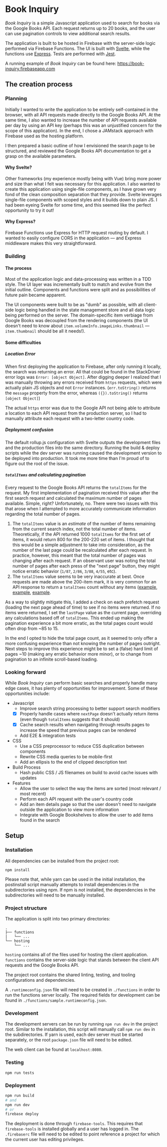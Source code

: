 # Book Inquiry

_Book Inquiry_ is a simple Javascript application used to search for books via the Google Books API. Each request returns up to 20 books, and the user can use pagination controls to view additional search results.

The application is built to be hosted in Firebase with the server-side logic performed via Firebase Functions. The UI is built with [Svelte](https://svelte.technology/), while the functions use [Express](https://expressjs.com/). Tests are performed with [Jest](https://jestjs.io/).

A running example of _Book Inquiry_ can be found here: https://book-inquiry.firebaseapp.com

## The creation process

### Planning

Initially I wanted to write the application to be entirely self-contained in the browser, with all API requests made directly to the Google Books API. At the same time, I also wanted to increase the number of API requests available per day by using an API key (perhaps this was an unjustified concern for the scope of this application). In the end, I chose a JAMstack approach with Firebase used as the hosting platform.

I then prepared a basic outline of how I envisioned the search page to be structured, and reviewed the Google Books API documentation to get a grasp on the available parameters.

#### Why Svelte?

Other frameworks (my experience mostly being with Vue) bring more power and size than what I felt was necessary for this application. I also wanted to create this application using single-file components, as I have grown very fond of the clean composition separation that they provide. Svelte leverages single-file components with scoped styles and it builds down to plain JS. I had been eyeing Svelte for some time, and this seemed like the perfect opportunity to try it out!

#### Why Express?

Firebase Functions use Express for HTTP request routing by default. I wanted to easily configure CORS in the application — and Express middleware makes this very straightforward.

### Building

#### The process

Most of the application logic and data-processing was written in a TDD style. The UI layer was incrementally built to match and evolve from the initial outline. Components and functions were split and as possibilities of future pain became apparent.

The UI components were built to be as "dumb" as possible, with all client-side logic being handled in the state management store and all data logic being performed on the server. The domain-specific item verbiage from Google Books was decoupled from the rendering components (the UI doesn't need to know about `item.volumeInfo.imageLinks.thumbnail` — `item.thumbnail` should be all it needs!).

#### Some difficulties

##### Location Error

When first deploying the application to Firebase, after only running it locally, the search was returning an error. All that could be found in the StackDriver error logs was `Error: [object Object]`. After digging deeper I realized that I was manually throwing any errors received from `https` requests, which were actually plain JS objects and not `Error` instances. (`err.toString()` returns the `message` property from the error, whereas `({}).toString()` returns `[object Object]`)

The actual `https` error was due to the Google API not being able to attribute a location to each API request from the production server, so I had to manually attribute each request with a two-letter country code.

##### Deployment confusion

The default rollup.js configuration with Svelte outputs the development files and the production files into the same directory. Running the build & deploy scripts while the dev server was running caused the development version to be deployed into production. It took me more time than I'm proud of to figure out the root of the issue.

##### `totalItems` and calculating pagination

Every request to the Google Books API returns the `totalItems` for the request. My first implementation of pagination received this value after the first search request and calculated the maximum number of pages available. Simple, right? Unfortunately, no. There were two issues with this that arose when I attempted to more accurately communicate information regarding the total number of pages.

1. The `totalItems` value is an _estimate_ of the number of items remaining from the current search index, not the total number of items. Theoretically, if the API returned 1000 `totalItems` for the first set of items, it would return 800 for the 200-220 set of items. I thought that this would be a simple adjustment to take into consideration, as the number of the last page could be recalculated after each request. In practice, however, this meant that the total number of pages was changing after each request. If an observant user was noting the total number of pages after each press of the "next page" button, they might notice erratic behavior (`1/87`, `2/86`, `3/88`, `4/55`, etc).
2. The `totalItems` value seems to be very inaccurate at best. Once requests are made above the 200-item mark, it is very common for an API response to return a `totalItems` count without any items ([example](https://www.googleapis.com/books/v1/volumes?q=a+good+book&startIndex=700&maxResults=20), [example](https://www.googleapis.com/books/v1/volumes?q=advanced+algebra&startIndex=400), [example](https://www.googleapis.com/books/v1/volumes?q=john+odonohue&startIndex=300).

As a way to slightly mitigate this, I added a check on each prefetch request (loading the next page ahead of time) to see if no items were returned. If no items were returned, I set the `lastPage` value as the current page, overriding any calculations based off of `totalItems`. This ended up making the pagination experience a bit more erratic, as the total pages count would often drop from ~85 to 15.

In the end I opted to hide the total page count, as it seemed to only offer a more confusing experience than not knowing the number of pages outright. Next steps to improve this experience might be to set a (false) hard limit of pages ~10 (making any erratic behavior more minor), or to change from pagination to an infinite scroll-based loading.

### Looking forward

While _Book Inquiry_ can perform basic searches and properly handle many edge cases, it has plenty of opportunities for improvement. Some of these opportunities include:

- Javascript
  - Improve search string processing to better support search modifiers
  - [x] Properly handle cases where `nextPage` doesn't actually return items (even though `totalItems` suggests that it should)
  - [x] Cache search results when navigating through results pages to increase the speed that previous pages can be rendered
  - Add E2E & integration tests
- CSS
  - Use a CSS preprocessor to reduce CSS duplication between components
  - Rewrite CSS media queries to be mobile-first
  - Add an ellipsis to the end of clipped description text
- Build Process
  - Hash public CSS / JS filenames on build to avoid cache issues with updates
- Features
  - Allow the user to select the way the items are sorted (most relevant / most recent)
  - Perform each API request with the user's country code
  - Add an item details page so that the user doesn't need to navigate outside the application to view more information
  - Integrate with Google Bookshelves to allow the user to add items found in the search

## Setup

### Installation

All dependencies can be installed from the project root:

```
npm install
```

Please note that, while yarn can be used in the initial installation, the postinstall script manually attempts to install dependencies in the subdirectories using npm. If npm is not installed, the dependencies in the subdirectories will need to be manually installed.

### Project structure

The application is split into two primary directories:

```
.
├── functions
|   └── ...
└── hosting
    └── ...
```

`hosting` contains all of the files used for hosting the client application. `functions` contains the server-side logic that stands between the client API requests and the Google Books API.

The project root contains the shared linting, testing, and tooling configurations and dependencies.

A `.runtimeconfig.json` file will need to be created in `./functions` in order to run the functions server locally. The required fields for development can be found in `./functions/sample.runtimeconfig.json`.

### Development

The development servers can be run by running `npm run dev` in the project root. Similar to the installation, this script will manually call `npm run dev` in the subdirectories. If yarn is used, each dev server must be started separately, or the root `package.json` file will need to be edited.

The web client can be found at `localhost:8080`.

### Testing

```
npm run tests
```

### Deployment

```sh
npm run build
# and
npm run dev
# or
firebase deploy
```

The deployment is done through `firebase-tools`. This requires that `firebase-tools` is installed globally and a user has logged in. The `.firebaserc` file will need to be edited to point reference a project for which the current user has editing privileges.
